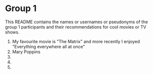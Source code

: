 # Group 1

This README contains the names or usernames or pseudonyms of the group 1 participants and their recommendations for cool movies or TV shows.

1.  My favourite movie is "The Matrix" and more recently I enjoyed "Everything everywhere all at once"
2.  Mary Poppins
3.  
4.  
5.  
 
